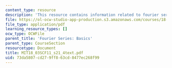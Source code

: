 ```yaml
---
content_type: resource
description: 'This resource contains information related to fourier series: coefficients.'
file: https://ol-ocw-studio-app-production.s3.amazonaws.com/courses/18-03sc-differential-equations-fall-2011/73da5807cd279ff863cd8477ec268f99_MIT18_03SCF11_s21_4text.pdf
file_type: application/pdf
learning_resource_types: []
ocw_type: OCWFile
parent_title: 'Fourier Series: Basics'
parent_type: CourseSection
resourcetype: Document
title: MIT18_03SCF11_s21_4text.pdf
uid: 73da5807-cd27-9ff8-63cd-8477ec268f99
---
```

